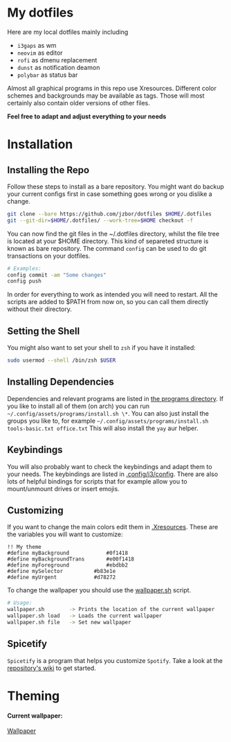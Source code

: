 # My dotfiles

Here are my local dotfiles mainly including

* `i3gaps` as wm
* `neovim` as editor
* `rofi` as dmenu replacement
* `dunst` as notification deamon
* `polybar` as status bar

Almost all graphical programs in this repo use Xresources.
Different color schemes and backgrounds may be available as tags.
Those will most certainly also contain older versions of other files.

**Feel free to adapt and adjust everything to your needs**


# Installation

## Installing the Repo
Follow these steps to install as a bare repository.
You might want do backup your current configs first in case something goes wrong or you dislike a change.
``` sh
git clone --bare https://github.com/jzbor/dotfiles $HOME/.dotfiles
git --git-dir=$HOME/.dotfiles/ --work-tree=$HOME checkout -f
```
You can now find the git files in the ~/.dotfiles directory, whilst the file tree is located at your $HOME directory.
This kind of separeted structure is known as bare repository.
The command `config` can be used to do git transactions on your dotfiles.
``` sh
# Examples:
config commit -am "Some changes"
config push
```
In order for everything to work as intended you will need to restart.
All the scripts are added to $PATH from now on, so you can call them directly without their directory.

## Setting the Shell
You might also want to set your shell to `zsh` if you have it installed:
``` sh
sudo usermod --shell /bin/zsh $USER
```

## Installing Dependencies
Dependencies and relevant programs are listed in [the programs directory](.config/assets/programs/).
If you like to install all of them (on arch) you can run `~/.config/assets/programs/install.sh \*`.
You can also just install the groups you like to, for example `~/.config/assets/programs/install.sh tools-basic.txt office.txt`
This will also install the `yay` aur helper.

## Keybindings
You will also probably want to check the keybindings and adapt them to your needs.
The keybindings are listed in [.config/i3/config](.config/i3/config).
There are also lots of helpful bindings for scripts that for example allow you to mount/unmount drives or insert emojis.

## Customizing
If you want to change the main colors edit them in [.Xresources](.Xresources).
These are the variables you will want to customize:
```
!! My theme
#define myBackground			#0f1418
#define myBackgroundTrans		#e00f1418
#define myForeground			#ebdbb2
#define mySelector			#b83e1e
#define myUrgent			#d78272
```

To change the wallpaper you should use the [wallpaper.sh](.scripts/de/wallpaper.sh) script.
``` sh
# Usage:
wallpaper.sh	    -> Prints the location of the current wallpaper
wallpaper.sh load   -> Loads the current wallpaper
wallpaper.sh file   -> Set new wallpaper
```

## Spicetify
`Spicetify` is a program that helps you customize `Spotify`.
Take a look at the [repository's wiki](https://github.com/khanhas/spicetify-cli/wiki) to get started.


# Theming

#### Current wallpaper:
[Wallpaper](.config/assets/)
